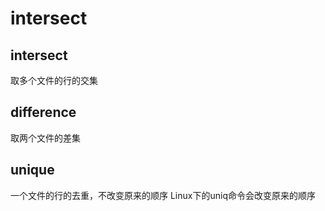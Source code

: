 # intersect

## intersect
取多个文件的行的交集

## difference
取两个文件的差集

## unique
一个文件的行的去重，不改变原来的顺序
Linux下的uniq命令会改变原来的顺序
